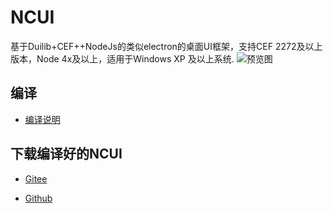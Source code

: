 # NCUI
基于Duilib+CEF++NodeJs的类似electron的桌面UI框架，支持CEF 2272及以上版本，Node 4x及以上，适用于Windows XP 及以上系统. 
![预览图](https://images.gitee.com/uploads/images/2018/0917/221303_e96c0628_8680.png "NCUI.png")

## 编译
* [编译说明](https://github.com/amoylel/NCUI/blob/master/%E7%BC%96%E8%AF%91%E8%AF%B4%E6%98%8E.txt) 

## 下载编译好的NCUI
* [Gitee](https://gitee.com/amoylel/NCUI/attach_files/download?i=185214&u=http%3A%2F%2Ffiles.git.oschina.net%2Fgroup1%2FM00%2F05%2F9E%2FPaAvDFv0ErqACrqiAkQsYLBd3-w4254.7z%3Ftoken%3D727f48533170ea8f2ff8220674c11da4%26ts%3D1542722417%26attname%3DNCUI-v1.0.0.0.7z)

* [Github](https://github.com/amoylel/NCUI/releases/download/v1.0.0.0/NCUI-v1.0.0.0.7z)
